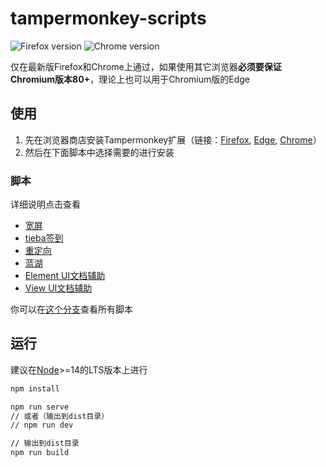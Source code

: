 # tampermonkey-scripts

<img src="https://img.shields.io/badge/Firefox-Latest-brightgreen?style=flat-square" alt="Firefox version"> <img src="https://img.shields.io/badge/Chrome-Latest-brightgreen?style=flat-square" alt="Chrome version">

仅在最新版Firefox和Chrome上通过，如果使用其它浏览器**必须要保证Chromium版本80+**，理论上也可以用于Chromium版的Edge

## 使用

1. 先在浏览器商店安装Tampermonkey扩展（链接：[Firefox](https://addons.mozilla.org/zh-CN/firefox/addon/tampermonkey/), [Edge](https://microsoftedge.microsoft.com/addons/detail/tampermonkey/iikmkjmpaadaobahmlepeloendndfphd), [Chrome](https://chrome.google.com/webstore/detail/tampermonkey/dhdgffkkebhmkfjojejmpbldmpobfkfo)）
2. 然后在下面脚本中选择需要的进行安装

### 脚本

详细说明点击查看

- [宽屏](https://greasyfork.org/zh-CN/scripts/411260-论坛文章页宽屏)
- [tieba签到](https://greasyfork.org/zh-CN/scripts/410874-百度贴吧签到)
- [重定向](https://greasyfork.org/zh-CN/scripts/416338-redirect-自动跳转到目标链接)
- [蓝湖](https://greasyfork.org/zh-CN/scripts/411030-蓝湖-lanhu)
- [Element UI文档辅助](https://greasyfork.org/zh-CN/scripts/418173-element-ui文档辅助)
- [View UI文档辅助](https://greasyfork.org/zh-CN/scripts/417770-view-ui文档辅助)

你可以在[这个分支](https://github.com/sakura-flutter/tampermonkey-scripts/tree/gh-pages)查看所有脚本

## 运行

建议在[Node](https://nodejs.org/en/)>=14的LTS版本上进行

```bash
npm install

npm run serve
// 或者（输出到dist目录）
// npm run dev

// 输出到dist目录
npm run build
```
